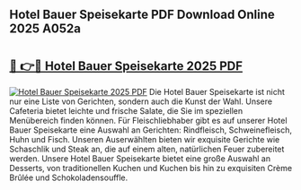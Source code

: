 ## Hotel Bauer Speisekarte PDF Download Online 2025 A052a

# <h2><a href="http://gceb0i.nevu.top/?p=Hotel+Bauer+Speisekarte">🔗 👉🔴 Hotel Bauer Speisekarte 2025 PDF</a></h2>

[![Hotel Bauer Speisekarte 2025 PDF](https://i.imgur.com/dBaPXMq.png)](http://gceb0i.nevu.top/?p=Hotel+Bauer+Speisekarte)
Die Hotel Bauer Speisekarte ist nicht nur eine Liste von Gerichten, sondern auch die Kunst der Wahl. Unsere Cafeteria bietet leichte und frische Salate, die Sie im speziellen Menübereich finden können. Für Fleischliebhaber gibt es auf unserer Hotel Bauer Speisekarte eine Auswahl an Gerichten: Rindfleisch, Schweinefleisch, Huhn und Fisch. Unseren Auserwählten bieten wir exquisite Gerichte wie Schaschlik und Steak an, die auf einem alten, natürlichen Feuer zubereitet werden. Unsere Hotel Bauer Speisekarte bietet eine große Auswahl an Desserts, von traditionellen Kuchen und Kuchen bis hin zu exquisiten Crème Brûlée und Schokoladensouffle.
